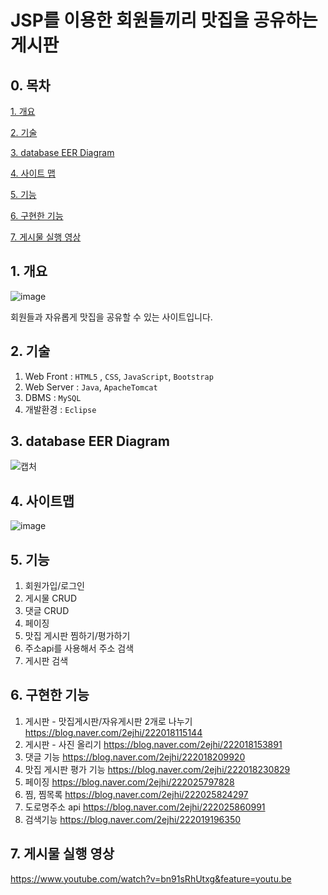 # JSP를 이용한 회원들끼리 맛집을 공유하는 게시판

## 0. 목차

[1. 개요](#1-개요)

[2. 기술](#2-기술)

[3. database EER Diagram](#3-database-eer-diagram)

[4. 사이트 맵](#4-사이트-맵)

[5. 기능](#5-기능)

[6. 구현한 기능](#6-구현한-기능)

[7. 게시물 실행 영상](#7-게시물-실행-영상)

## 1. 개요


![image](https://user-images.githubusercontent.com/58822916/92582061-739a5b00-f2cb-11ea-8472-a0733c73b0d1.png)

회원들과 자유롭게 맛집을 공유할 수 있는 사이트입니다.


## 2. 기술
1. Web Front : `HTML5` , `CSS`, `JavaScript`, `Bootstrap`
2. Web Server :  `Java`, `ApacheTomcat`
3. DBMS : `MySQL`
4. 개발환경 : `Eclipse`


## 3. database EER Diagram
![캡처](https://user-images.githubusercontent.com/58822916/86928061-05240a00-c16f-11ea-88e4-3fa6daacfa23.JPG)


## 4. 사이트맵
![image](https://user-images.githubusercontent.com/58822916/92581770-0be41000-f2cb-11ea-94e0-26a28f921475.png)


## 5. 기능
1. 회원가입/로그인
2. 게시물 CRUD
3. 댓글 CRUD
4. 페이징
5. 맛집 게시판 찜하기/평가하기
6. 주소api를 사용해서 주소 검색
7. 게시판 검색


## 6. 구현한 기능

1. 게시판 - 맛집게시판/자유게시판 2개로 나누기 https://blog.naver.com/2ejhi/222018115144
2. 게시판 - 사진 올리기 https://blog.naver.com/2ejhi/222018153891
3. 댓글 기능 https://blog.naver.com/2ejhi/222018209920
4. 맛집 게시판 평가 기능 https://blog.naver.com/2ejhi/222018230829
5. 페이징 https://blog.naver.com/2ejhi/222025797828
6. 찜, 찜목록  https://blog.naver.com/2ejhi/222025824297
7. 도로명주소 api https://blog.naver.com/2ejhi/222025860991
8. 검색기능 https://blog.naver.com/2ejhi/222019196350


## 7. 게시물 실행 영상
https://www.youtube.com/watch?v=bn91sRhUtxg&feature=youtu.be

